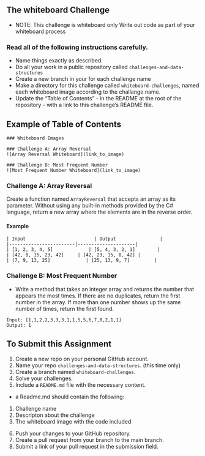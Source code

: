 
## The whiteboard Challenge 
- NOTE: This challenge is whiteboard only Write out code as part of your whiteboard process

### Read all of the following instructions carefully.
- Name things exactly as described.
- Do all your work in a public repository called `challenges-and-data-structures`
- Create a new branch in your for each challenge name
- Make a directory for this challenge called `whiteboard-challenges`, named each whiteboard image according to the challange name.
- Update the “Table of Contents” - in the README at the root of the repository - with a link to this challenge’s README file.

## Example of Table of Contents
```
### Whiteboard Images

### Challenge A: Array Reversal
![Array Reversal Whiteboard](link_to_image)

### Challenge B: Most Frequent Number
![Most Frequent Number Whiteboard](link_to_image)
```

### Challenge A: Array Reversal
Create a function named `ArrayReversal` that accepts an array as its parameter. Without using any built-in methods provided by the C# language, return a new array where the elements are in the reverse order.

#### Example
```
| Input                         | Output                |
|------------------------|---------------------|
| [1, 2, 3, 4, 5]             | [5, 4, 3, 2, 1]        |
| [42, 8, 15, 23, 42]     | [42, 23, 15, 8, 42] |
| [7, 9, 13, 25]             | [25, 13, 9, 7]         |
```

### Challenge B: Most Frequent Number
- Write a method that takes an integer array and returns the number that appears the most times. If there are no duplicates, return the first number in the array. If more than one number shows up the same number of times, return the first found.

```
Input: [1,1,2,2,3,3,3,1,1,5,5,6,7,8,2,1,1]
Output: 1
```

## To Submit this Assignment
1. Create a new repo on your personal GitHub account.
2. Name your repo `challenges-and-data-structures`. (this time only)
3. Create a branch named `whiteboard-challenges`.
4. Solve your challenges.
5. Include a `README.md` file with the necessary content.
- a Readme.md should contain the following:
1) Challenge name
2) Descripton about the challenge
3) The whiteboard image with the code included
6. Push your changes to your GitHub repository.
7. Create a pull request from your branch to the main branch.
8. Submit a link of your pull request in the submission field.
